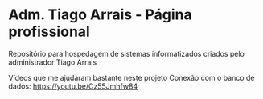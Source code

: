 # Adm. Tiago Arrais - Página profissional
Repositório para hospedagem de sistemas informatizados criados pelo administrador Tiago Arrais

Vídeos que me ajudaram bastante neste projeto
Conexão com o banco de dados: https://youtu.be/Cz55Jmhfw84

